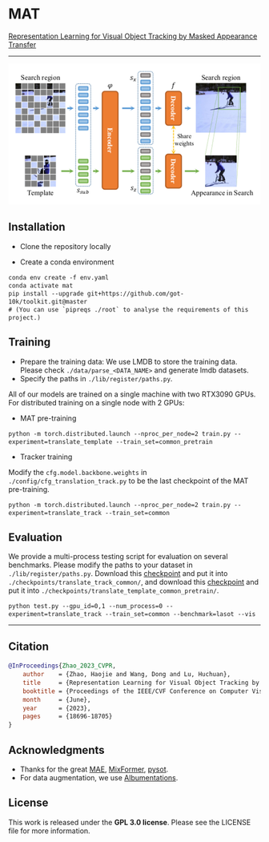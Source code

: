 # MAT
[Representation Learning for Visual Object Tracking by Masked Appearance Transfer](./misc/CVPR_23_MAT_Final.pdf)


---

![MAT](./misc/MAT.png)

## **Installation**

- Clone the repository locally

- Create a conda environment

```shell
conda env create -f env.yaml
conda activate mat
pip install --upgrade git+https://github.com/got-10k/toolkit.git@master
# (You can use `pipreqs ./root` to analyse the requirements of this project.)
```



## **Training**

- Prepare the training data:
  We use LMDB to store the training data. Please check `./data/parse_<DATA_NAME>` and generate lmdb datasets.
- Specify the paths in `./lib/register/paths.py`.

All of our models are trained on a single machine with two RTX3090 GPUs. For distributed training on a single node with 2 GPUs:

- MAT pre-training
```shell
python -m torch.distributed.launch --nproc_per_node=2 train.py --experiment=translate_template --train_set=common_pretrain
```
- Tracker training

Modify the `cfg.model.backbone.weights` in `./config/cfg_translation_track.py` to be the last checkpoint of the MAT pre-training.
```shell
python -m torch.distributed.launch --nproc_per_node=2 train.py --experiment=translate_track --train_set=common
```

[//]: # (<details>)

[//]: # (<summary><i>Arguments:</i></summary>)

[//]: # ()
[//]: # (- `-e` or `--experiment`:         the name of experiment -- check `./lib/register/experiments.py` to get more)

[//]: # (  information about each experiment.)

[//]: # (- `-t` or `--train_set`:          the name of train set -- check `./lib/register/dataset.py` to get more information)

[//]: # (  about each train set.)

[//]: # (- `--resume_epoch`:       resume from which epoch -- for example, `100` indicates we load `checkpoint_100.pth` and)

[//]: # (  resume training.)

[//]: # (- `--pretrain_name`:      the full name of the pre-trained model file -- for example, `checkpoint_100.pth` indicates we)

[//]: # (  load `./pretrain/checkpoint_100.pth`.)

[//]: # (- `--pretrain_lr_mult`:   pretrain_lr = pretrain_lr_mult * base_lr -- load pre-trained weights and fine tune these)

[//]: # (  parameters with `pretrain_lr`.)

[//]: # (- `--pretrain_exclude`:   the keyword of the name of pre-trained parameters that we want to discard -- for)

[//]: # (  example, `head` indicates we do not load the pre-trained weights whose name contains `head`.)

[//]: # (- `--gpu_id`:             CUDA_VISIBLE_DEVICES)

[//]: # (- `--find_unused`:        used in DDP mode)

[//]: # ()
[//]: # (</details>)







## **Evaluation**

We provide a multi-process testing script for evaluation on several benchmarks.
Please modify the paths to your dataset in `./lib/register/paths.py`.
Download this [checkpoint](https://drive.google.com/file/d/1rQ_hWsd0ZlBax224V443M42aNGasfKdR/view?usp=share_link) and put it into `./checkpoints/translate_track_common/`, and download this [checkpoint](https://drive.google.com/file/d/1mWpQR_96GBcB4sAAcopkHJ9b8N9S1a3F/view?usp=sharing) and put it into `./checkpoints/translate_template_common_pretrain/`.
```shell
python test.py --gpu_id=0,1 --num_process=0 --experiment=translate_track --train_set=common --benchmark=lasot --vis
```

[//]: # (<details>)

[//]: # (<summary><i>Arguments:</i></summary>)

[//]: # ()
[//]: # (- `-e` or `--experiment`:         the name of experiment -- check `./lib/register/experiments.py` to get more)

[//]: # (  information about each experiment.)

[//]: # (- `-t` or `--train_set`:          the name of train set -- check `./lib/register/dataset.py` to get more information)

[//]: # (  about each train set.)

[//]: # (- `-b` or `--benchmark`:          the name of benchmark -- check `./lib/register/benchmarks.py` to get more information)

[//]: # (  about each benchmark.)

[//]: # (- `--test_epoch`:         ckp of which epoch -- the default value is `300` indicates we load weights from the last epoch.)

[//]: # (- `--num_process`:        max processes each time, set 0 for single-process test.)

[//]: # (- `--gpu_id`:             CUDA_VISIBLE_DEVICES)

[//]: # (- `--vis`:                show tracking result.)

[//]: # ()
[//]: # (</details>)





---

## Citation

```bibtex
@InProceedings{Zhao_2023_CVPR,
    author    = {Zhao, Haojie and Wang, Dong and Lu, Huchuan},
    title     = {Representation Learning for Visual Object Tracking by Masked Appearance Transfer},
    booktitle = {Proceedings of the IEEE/CVF Conference on Computer Vision and Pattern Recognition (CVPR)},
    month     = {June},
    year      = {2023},
    pages     = {18696-18705}
}
```

## **Acknowledgments**

- Thanks for the great [MAE](https://github.com/facebookresearch/mae),
[MixFormer](https://github.com/MCG-NJU/MixFormer),
[pysot](https://github.com/STVIR/pysot).
- For data augmentation, we use [Albumentations](https://github.com/albumentations-team/albumentations).


## **License**

This work is released under the **GPL 3.0 license**. Please see the
LICENSE file for more information.



